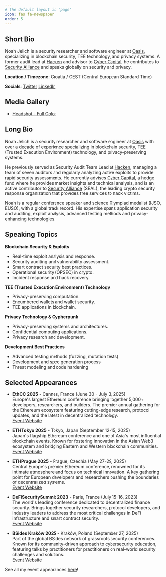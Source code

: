 ```yaml
---
# the default layout is 'page'
icon: fas fa-newspaper
order: 5
---
```


## Short Bio

Noah Jelich is a security researcher and software engineer at [Oasis](https://oasis.net/), specializing in blockchain security, TEE technology, and privacy systems. A former audit lead at [Hacken](https://hacken.io/) and advisor to [Cyber Capital](https://www.cyber.capital/), he contributes to [Security Alliance](https://www.securityalliance.org/) and speaks globally on security and privacy.

**Location / Timezone**: Croatia / CEST (Central European Standard Time)

**Socials**: [Twitter](https://x.com/NoahJelich) [LinkedIn](https://www.linkedin.com/in/njelich/)

## Media Gallery

- [Headshot - Full Color](/assets/img/profileimage.jpg)

## Long Bio

Noah Jelich is a security researcher and software engineer at [Oasis](https://oasis.net/) with over a decade of experience specializing in blockchain security, TEE (Trusted Execution Environment) technology, and privacy-preserving systems. 

He previously served as Security Audit Team Lead at [Hacken](https://hacken.io/), managing a team of seven auditors and regularly analyzing active exploits to provide rapid security assessments. He currently advises [Cyber Capital](https://www.cyber.capital/), a hedge fund where he provides market insights and technical analysis, and is an active contributor to [Security Alliance](https://www.securityalliance.org/) (SEAL), the leading crypto security response organization that provides free services to hack victims.

Noah is a regular conference speaker and science Olympiad medalist (IJSO, EUSO), with a global track record. His expertise spans application security and auditing, exploit analysis, advanced testing methods and privacy-enhancing technologies.

## Speaking Topics

**Blockchain Security & Exploits**  
  - Real-time exploit analysis and response.
  - Security auditing and vulnerability assessment.
  - Smart contract security best practices.
  - Operational security (OPSEC) in crypto.
  - Incident response and hack recovery.

**TEE (Trusted Execution Environment) Technology**
  - Privacy-preserving computation.
  - Encumbered wallets and wallet security.
  - TEE applications in blockchain.

**Privacy Technology & Cypherpunk**
  - Privacy-preserving systems and architectures.
  - Confidential computing applications.
  - Privacy research and development.

**Development Best Practices**
  - Advanced testing methods (fuzzing, mutation tests)
  - Development and spec generation process
  - Threat modeling and code hardening

## Selected Appearances

- **EthCC 2025** - Cannes, France (June 30 - July 3, 2025)  
  Europe's largest Ethereum conference bringing together 5,000+ developers, researchers, and builders. The premier annual gathering for the Ethereum ecosystem featuring cutting-edge research, protocol updates, and the latest in decentralized technology.  
  [Event Website](https://ethcc.io/)

- **ETHTokyo 2025** - Tokyo, Japan (September 12-15, 2025)  
  Japan's flagship Ethereum conference and one of Asia's most influential blockchain events. Known for fostering innovation in the Asian Web3 ecosystem and bridging Eastern and Western blockchain communities.  
  [Event Website](https://ethtokyo.org/)

- **ETHPrague 2025** - Prague, Czechia (May 27-29, 2025)  
  Central Europe's premier Ethereum conference, renowned for its intimate atmosphere and focus on technical innovation. A key gathering point for European developers and researchers pushing the boundaries of decentralized systems.  
  [Event Website](https://ethprague.com/)

- **DeFiSecuritySummit 2023** - Paris, France (July 15-16, 2023)  
  The world's leading conference dedicated to decentralized finance security. Brings together security researchers, protocol developers, and industry leaders to address the most critical challenges in DeFi infrastructure and smart contract security.  
  [Event Website](https://defisecuritysummit.org/)

- **BSides Kraków 2025** - Kraków, Poland (September 27, 2025)  
  Part of the global BSides network of grassroots security conferences. Known for its community-driven approach to cybersecurity education, featuring talks by practitioners for practitioners on real-world security challenges and solutions.  
  [Event Website](https://bsideskrakow.pl/)

See all my event appearances [here](/events)!
